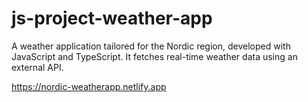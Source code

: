 # js-project-weather-app

A weather application tailored for the Nordic region, developed with JavaScript and TypeScript. It fetches real-time weather data using an external API.

https://nordic-weatherapp.netlify.app
